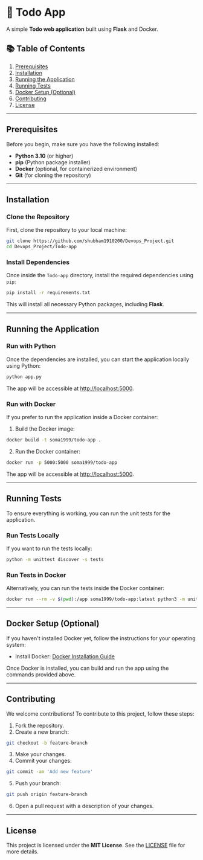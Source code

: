
# 🚀 Todo App

A simple **Todo web application** built using **Flask** and Docker.

## 📚 Table of Contents
1. [Prerequisites](#prerequisites)
2. [Installation](#installation)
3. [Running the Application](#running-the-application)
4. [Running Tests](#running-tests)
5. [Docker Setup (Optional)](#docker-setup-optional)
6. [Contributing](#contributing)
7. [License](#license)

---

## Prerequisites

Before you begin, make sure you have the following installed:
- **Python 3.10** (or higher)
- **pip** (Python package installer)
- **Docker** (optional, for containerized environment)
- **Git** (for cloning the repository)

---

## Installation

### Clone the Repository

First, clone the repository to your local machine:

```bash
git clone https://github.com/shubham1910200/Devops_Project.git
cd Devops_Project/Todo-app
```

### Install Dependencies

Once inside the `Todo-app` directory, install the required dependencies using `pip`:

```bash
pip install -r requirements.txt
```

This will install all necessary Python packages, including **Flask**.

---

## Running the Application

### Run with Python

Once the dependencies are installed, you can start the application locally using Python:

```bash
python app.py
```

The app will be accessible at [http://localhost:5000](http://localhost:5000).

### Run with Docker

If you prefer to run the application inside a Docker container:

1. Build the Docker image:

```bash
docker build -t soma1999/todo-app .
```

2. Run the Docker container:

```bash
docker run -p 5000:5000 soma1999/todo-app
```

The app will be accessible at [http://localhost:5000](http://localhost:5000).

---

## Running Tests

To ensure everything is working, you can run the unit tests for the application.

### Run Tests Locally

If you want to run the tests locally:

```bash
python -m unittest discover -s tests
```

### Run Tests in Docker

Alternatively, you can run the tests inside the Docker container:

```bash
docker run --rm -v $(pwd):/app soma1999/todo-app:latest python3 -m unittest discover -s tests
```

---

## Docker Setup (Optional)

If you haven't installed Docker yet, follow the instructions for your operating system:

- Install Docker: [Docker Installation Guide](https://docs.docker.com/get-docker/)

Once Docker is installed, you can build and run the app using the commands provided above.

---

## Contributing

We welcome contributions! To contribute to this project, follow these steps:

1. Fork the repository.
2. Create a new branch:

```bash
git checkout -b feature-branch
```

3. Make your changes.
4. Commit your changes:

```bash
git commit -am 'Add new feature'
```

5. Push your branch:

```bash
git push origin feature-branch
```

6. Open a pull request with a description of your changes.

---

## License

This project is licensed under the **MIT License**. See the [LICENSE](LICENSE) file for more details.
```


